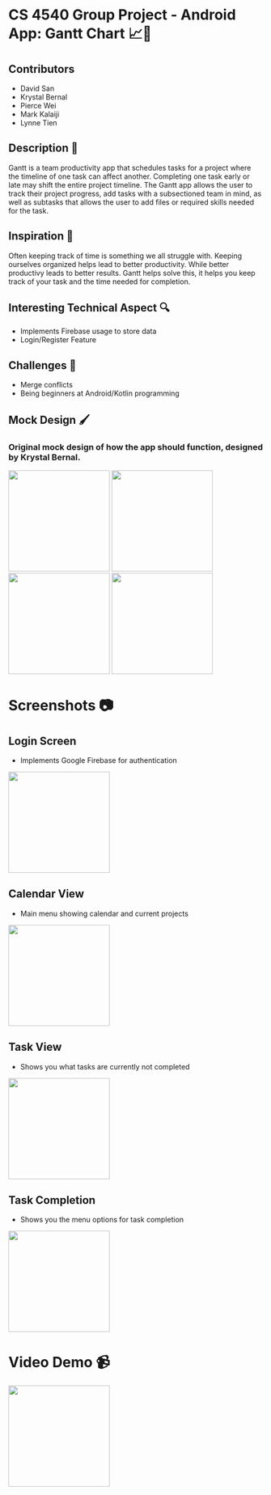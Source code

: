 # CS 4540 Group Project - Android App: Gantt Chart 📈📱

## Contributors
* David San
* Krystal Bernal
* Pierce Wei
* Mark Kalaiji
* Lynne Tien

## Description 🧐
Gantt is a team productivity app that schedules tasks for a project where the timeline of one task can affect another. Completing one task early or late may shift the entire project timeline. The Gantt app allows the user to track their project progress, add tasks with a subsectioned team in mind, as well as subtasks that allows the user to add files or required skills needed for the task.

## Inspiration 🤔
Often keeping track of time is something we all struggle with. Keeping ourselves organized helps lead to better productivity. While better productivy leads to better results. Gantt helps solve this, it helps you keep track of your task and the time needed for completion.

## Interesting Technical Aspect 🔍
* Implements Firebase usage to store data
* Login/Register Feature

## Challenges 🛑
* Merge conflicts
* Being beginners at Android/Kotlin programming

## Mock Design 🖌
### Original mock design of how the app should function, designed by Krystal Bernal.

<img src="https://cdn.discordapp.com/attachments/642572163617914890/654782261060829210/Baja-AddingTask.PNG" width="200">

<img src="https://cdn.discordapp.com/attachments/642572163617914890/654782262381903912/Baja-AddingTaskFilled.PNG" width="200">

<img src="https://cdn.discordapp.com/attachments/642572163617914890/654782263187210270/Baja-AddTask.PNG" width="200">

<img src="https://cdn.discordapp.com/attachments/642572163617914890/654782264252825611/Baja-FinishingTask.PNG" width="200">

# Screenshots 📷

## Login Screen

* Implements Google Firebase for authentication

<img src="https://cdn.discordapp.com/attachments/642572163617914890/654875821915504641/Login.png" width="200">

## Calendar View

* Main menu showing calendar and current projects

<img src="https://cdn.discordapp.com/attachments/642572163617914890/655144648800600076/Screenshot_1576269014.png" width="200">

## Task View

* Shows you what tasks are currently not completed

<img src="https://cdn.discordapp.com/attachments/642572163617914890/654840079600189450/Task_View.png" width="200">

## Task Completion

* Shows you the menu options for task completion

<img src="https://cdn.discordapp.com/attachments/642572163617914890/654840071958036503/Task_Completion.png" width="200">

# Video Demo 📹
<img src = "https://cdn.discordapp.com/attachments/642572163617914890/655120487629717525/videoDemo.gif" width="200">
